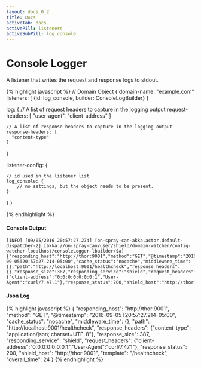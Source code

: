 ```yaml
---
layout: docs_0_2
title: Docs
activeTab: docs
activePill: listeners
activeSubPill: log_console
---
```

# Console Logger

A listener that writes the request and response logs to stdout.

{% highlight javascript %}
// Domain Object
{
  domain-name: "example.com"
  listeners: [
    {id: log_console, builder: ConsoleLogBuilder}
  ]

  log: {
    // A list of request headers to capture in the logging output
    request-headers: [
      "user-agent",
      "client-address"
    ]

    // A list of response headers to capture in the logging output
    response-headers: [
      "content-type"
    ]
  }

  listener-config: {

    // id used in the listener list
    log_console: {
        // no settings, but the object needs to be present.
    }
  }
}

{% endhighlight %}


#### Console Output

    [INFO] [09/05/2016 20:57:27.274] [on-spray-can-akka.actor.default-dispatcher-2] [akka://on-spray-can/user/shield/domain-watcher/config-watcher-localhost/consoleLogger-lbuilder/$a] {"responding_host":"http://thor:9001","method":"GET","@timestamp":"2016-09-05T20:57:27.214-05:00","cache_status":"nocache","middleware_time":{},"path":"http://localhost:9001/healthcheck","response_headers":{},"response_size":387,"responding_service":"shield","request_headers":{"client-address":"0:0:0:0:0:0:0:1","User-Agent":"curl/7.47.1"},"response_status":200,"shield_host":"http://thor:9001","template":"/healthcheck","overall_time":24}

#### Json Log

{% highlight javascript %}
{
  "responding_host": "http://thor:9001",
  "method": "GET",
  "@timestamp": "2016-09-05T20:57:27.214-05:00",
  "cache_status": "nocache",
  "middleware_time": {},
  "path": "http://localhost:9001/healthcheck",
  "response_headers": {"content-type": "application/json; charset=UTF-8"},
  "response_size": 387,
  "responding_service": "shield",
  "request_headers": {"client-address":"0:0:0:0:0:0:0:1","User-Agent":"curl/7.47.1"},
  "response_status": 200,
  "shield_host": "http://thor:9001",
  "template": "/healthcheck",
  "overall_time": 24
}
{% endhighlight %}
